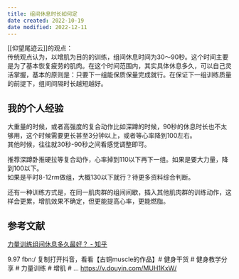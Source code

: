 ```yaml
---
title: 组间休息时长如何定
date created: 2022-10-19
date modified: 2022-12-11
---
```


[[仰望尾迹云]]的观点：  
传统观点认为，以增肌为目的的训练，组间休息时间为30～90秒。这个时间主要是为了基本恢复疲劳的肌肉。在这个时间范围内，其实具体休息多久，可以自己灵活掌握，基本的原则是：只要下一组能保质保量完成就行。在保证下一组训练质量的前提下，组间间隔时长越短越好。

## 我的个人经验

大重量的时候，或者高强度的复合动作比如深蹲的时候，90秒的休息时长也不太够用，这个时候需要更长甚至3分钟以上，或者等心率降到100左右。  
其他时候，往往就30秒-90秒之间看感觉调整即可。

推荐深蹲卧推硬拉等复合动作，心率掉到110以下再下一组。如果是要大力量，降到100以下。  
如果是平时8-12rm做组，大概130以下就行？待更多资料综合判断。

还有一种训练方式是，在同一肌肉群的组间间歇，插入其他肌肉群的训练动作，这样会更累，增肌效果不确定，但更能提高心率，更能燃脂。

## 参考文献

[力量训练组间休息多久最好？ - 知乎](https://www.zhihu.com/question/36565878/answer/2772432718?utm_campaign=&utm_medium=social&utm_oi=627815471005831168&utm_psn=1584743975784689664&utm_source=cn.ticktick.task)

9.97 fbn:/ 复制打开抖音，看看【古铜muscle的作品】# 健身干货 # 健身教学分享 # 力量训练 # 增肌 # … https://v.douyin.com/MUH1KxW/
